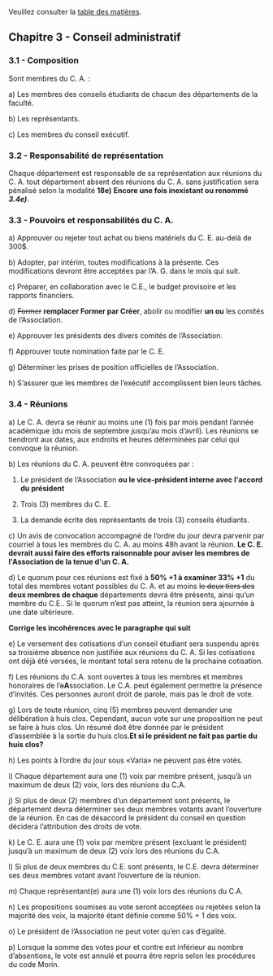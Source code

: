 Veuillez consulter la [table des matières](README.md).

## Chapitre 3 - Conseil administratif


### 3.1 - Composition

Sont membres du C. A. :

a) Les membres des conseils étudiants de chacun des départements de la faculté.

b) Les représentants.

c) Les membres du conseil exécutif.


### 3.2 - Responsabilité de représentation

Chaque département est responsable de sa représentation aux réunions du C. A. tout département absent des réunions du C. A. sans justification sera pénalisé selon la modalité **18e)** **Encore une fois inexistant ou renommé _3.4e)_**.


### 3.3 - Pouvoirs et responsabilités du C. A.

a) Approuver ou rejeter tout achat ou biens matériels du C. E. au-delà de 300$.

b) Adopter, par intérim, toutes modifications à la présente. Ces modifications devront être acceptées par l’A. G. dans le mois qui suit.

c) Préparer, en collaboration avec le C.E., le budget provisoire et les rapports financiers.

d) <del>Former</del> **remplacer Former par Créer**, abolir ou modifier **un ou** les comités de l’Association.

e) Approuver les présidents des divers comités de l’Association.

f) Approuver toute nomination faite par le C. E.

g) Déterminer les prises de position officielles de l’Association.

h) S’assurer que les membres de l’exécutif accomplissent bien leurs tâches.


### 3.4 - Réunions

a) Le C. A. devra se réunir au moins une (1) fois par mois pendant l’année académique (du mois de septembre jusqu’au mois d’avril). Les réunions se tiendront aux dates, aux endroits et heures déterminées par celui qui convoque la réunion.

b) Les réunions du C. A. peuvent être convoquées par :

  1. Le président de l’Association **ou le vice-président interne avec l'accord du président**

  2. Trois (3) membres du C. E.

  3. La demande écrite des représentants de trois (3) conseils étudiants.

c) Un avis de convocation accompagné de l’ordre du jour devra parvenir par courriel à tous les membres du C. A. au moins 48h avant la réunion. **Le C. E. devrait aussi faire des efforts raisonnable pour aviser les membres de l'Association de la tenue d'un C. A.**

d) Le quorum pour ces réunions est fixé à **50% +1 à examiner 33% +1** du total des membres votant possibles du C. A. et au moins <del>le deux tiers des</del> **deux membres de chaque** départements devra être présents, ainsi qu’un membre du C.E.. Si le quorum n’est pas atteint, la réunion sera ajournée à une date ultérieure. <p>**Corrige les incohérences avec le paragraphe qui suit**</p>

e) Le versement des cotisations d’un conseil étudiant sera suspendu après sa troisième absence non justifiée aux réunions du C. A. Si les cotisations ont déjà été versées, le montant total sera retenu de la prochaine cotisation.

f) Les réunions du C.A. sont ouvertes à tous les membres et membres honoraires de l’<del>a</del>**A**ssociation.  Le C.A. peut également permettre la présence d’invités. Ces personnes auront droit de parole, mais pas le droit de vote.

g) Lors de toute réunion, cinq (5) membres peuvent demander une délibération à huis clos. Cependant, aucun vote sur une proposition ne peut se faire à huis clos. Un résumé doit être donnée par le président d’assemblée à la sortie du huis clos.**Et si le président ne fait pas partie du huis clos?**

h) Les points à l’ordre du jour sous «Varia» ne peuvent pas être votés.

i) Chaque département aura une (1) voix par membre présent, jusqu’à un maximum de deux (2) voix, lors des réunions du C.A.

j) Si plus de deux (2) membres d’un département sont présents, le département devra déterminer ses deux membres votants avant l’ouverture de la réunion. En cas de désaccord le président du conseil en question décidera l’attribution des droits de vote.

k) Le C. E. aura une (1) voix par membre présent (excluant le président) jusqu’à un maximum de deux (2) voix lors des réunions du C.A.

l) Si plus de deux membres du C.E. sont présents, le C.E. devra déterminer ses deux membres votant avant l’ouverture de la réunion.

m) Chaque représentant(e) aura une (1) voix lors des réunions du C.A.

n) Les propositions soumises au vote seront acceptées ou rejetées selon la majorité des voix, la majorité étant définie comme 50% + 1 des voix.

o) Le président de l’Association ne peut voter qu’en cas d’égalité.

p) Lorsque la somme des votes pour et contre est inférieur au nombre d’absentions, le vote est annulé et pourra être repris selon les procédures du code Morin.
